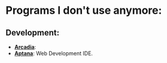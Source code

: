 # Programs I don't use anymore:

## Development:
* **[Arcadia](http://www.arcadia-ide.org/)**:
* **[Aptana](http://www.aptana.com/)**: Web Development IDE.
